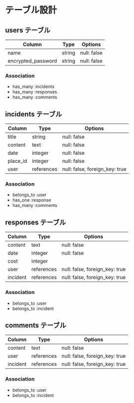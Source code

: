# テーブル設計

## users テーブル

| Column             | Type    | Options     |
| ------------------ | ------- | ----------- |
| name               | string  | null: false |
| encrypted_password | string  | null: false |

### Association

- has_many :incidents
- has_many :responses
- has_many :comments

## incidents テーブル

| Column   | Type       | Options                        |
| -------- | ---------- | ------------------------------ |
| title    | string     | null: false                    |
| content  | text       | null: false                    |
| date     | integer    | null: false                    |
| place_id | integer    | null: false                    |
| user     | references | null: false, foreign_key: true |

### Association

- belongs_to :user
- has_one :response
- has_many :comments

## responses テーブル

| Column   | Type       | Options                        |
| -------- | ---------- | ------------------------------ |
| content  | text       | null: false                    |
| date     | integer    | null: false                    |
| cost     | integer    |                                |
| user     | references | null: false, foreign_key: true |
| incident | references | null: false, foreign_key: true |

### Association

- belongs_to :user
- belongs_to :incident

## comments テーブル

| Column   | Type       | Options                        |
| -------- | ---------- | ------------------------------ |
| content  | text       | null: false                    |
| user     | references | null: false, foreign_key: true |
| incident | references | null: false, foreign_key: true |

### Association

- belongs_to :user
- belongs_to :incident